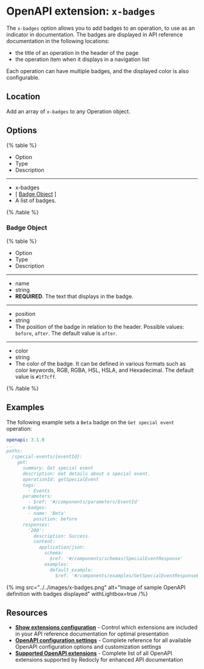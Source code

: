 # OpenAPI extension: `x-badges`

The `x-badges` option allows you to add badges to an operation, to use as an indicator in documentation.
The badges are displayed in API reference documentation in the following locations:
- the title of an operation in the header of the page
- the operation item when it displays in a navigation list

Each operation can have multiple badges, and the displayed color is also configurable.

## Location

Add an array of `x-badges` to any Operation object.

## Options

{% table %}

- Option
- Type
- Description

---

- x-badges
- [ [Badge Object](#badge-object) ]
- A list of badges.

{% /table %}

### Badge Object

{% table %}

- Option
- Type
- Description

---

- name
- string
-  **REQUIRED**.
  The text that displays in the badge.

---

- position
- string
- The position of the badge in relation to the header.
  Possible values: `before`, `after`.
  The default value is `after`.

---

- color
- string
- The color of the badge.
  It can be defined in various formats such as color keywords, RGB, RGBA, HSL, HSLA, and Hexadecimal.
  The default value is `#1f7cff`.

{% /table %}

## Examples

The following example sets a `Beta` badge on the `Get special event` operation:

```yaml {% title="museum.yaml" %}
openapi: 3.1.0
...
paths:
  /special-events/{eventId}:
    get:
      summary: Get special event
      description: Get details about a special event.
      operationId: getSpecialEvent
      tags:
        - Events
      parameters:
        - $ref: '#/components/parameters/EventId'
      x-badges:
        - name: 'Beta'
          position: before
      responses:
        '200':
          description: Success.
          content:
            application/json:
              schema:
                $ref: '#/components/schemas/SpecialEventResponse'
              examples:
                default_example:
                  $ref: '#/components/examples/GetSpecialEventResponseExample'
```

{% img
  src="../../images/x-badges.png"
  alt="Image of sample OpenAPI definition with badges displayed"
  withLightbox=true
/%}

## Resources

- **[Show extensions configuration](../../../config/openapi/show-extensions.md)** - Control which extensions are included in your API reference documentation for optimal presentation
- **[OpenAPI configuration settings](../../../config/openapi/index.md)** - Complete reference for all available OpenAPI configuration options and customization settings
- **[Supported OpenAPI extensions](./index.md)** - Complete list of all OpenAPI extensions supported by Redocly for enhanced API documentation
